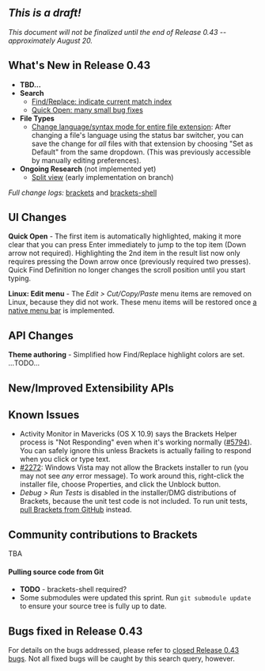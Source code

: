 _This is a draft!_
--------------------
_This document will not be finalized until the end of Release 0.43 -- approximately August 20._

What's New in Release 0.43
--------------------------
* **TBD...**
* **Search**
    * [Find/Replace: indicate current match index](https://trello.com/c/0GXqt5GF/1089-s-find-next-indicate-current-match-index)
    * [Quick Open: many small bug fixes](https://github.com/adobe/brackets/pull/7227)
* **File Types**
    * [Change language/syntax mode for entire file extension](https://github.com/adobe/brackets/pull/8444): After changing a file's language using the status bar switcher, you can save the change for _all_ files with that extension by choosing "Set as Default" from the same dropdown. (This was previously accessible by manually editing preferences).
* **Ongoing Research** (not implemented yet)
    * [Split view](https://trello.com/c/atD9BEDl/1281-m-splitview-implement-mainviewmanager-code-for-1x2-editors) (early implementation on branch)

_Full change logs:_ [brackets](https://github.com/adobe/brackets/compare/release-0.42...release-0.43#commits_bucket) and [brackets-shell](https://github.com/adobe/brackets-shell/compare/release-0.42...release-0.43#commits_bucket)


UI Changes
----------
**Quick Open** - The first item is automatically highlighted, making it more clear that you can press Enter immediately to jump to the top item (Down arrow not required). Highlighting the 2nd item in the result list now only requires pressing the Down arrow once (previously required two presses). Quick Find Definition no longer changes the scroll position until you start typing.

**Linux: Edit menu** - The _Edit > Cut/Copy/Paste_ menu items are removed on Linux, because they did not work. These menu items will be restored once [a native menu bar](https://trello.com/c/WMB6vtwO/893-linux-native-menus) is implemented.


API Changes
-----------
**Theme authoring** - Simplified how Find/Replace highlight colors are set. ...TODO...

New/Improved Extensibility APIs
-------------------------------


Known Issues
------------
* Activity Monitor in Mavericks (OS X 10.9) says the Brackets Helper process is "Not Responding" even when it's working normally ([#5794](https://github.com/adobe/brackets/issues/5794)). You can safely ignore this unless Brackets is actually failing to respond when you click or type text.
* [#2272](https://github.com/adobe/brackets/issues/2272): Windows Vista may not allow the Brackets installer to run (you may not see _any_ error message). To work around this, right-click the installer file, choose Properties, and click the Unblock button.
* _Debug > Run Tests_ is disabled in the installer/DMG distributions of Brackets, because the unit test code is not included. To run unit tests, [pull Brackets from GitHub](https://github.com/adobe/brackets/wiki/How-to-Hack-on-Brackets#wiki-getcode) instead.


Community contributions to Brackets
-----------------------------------
TBA

#### Pulling source code from Git
* **TODO** - brackets-shell required?
* Some submodules were updated this sprint. Run `git submodule update` to ensure your source tree is fully up to date.


Bugs fixed in Release 0.43
--------------------------
For details on the bugs addressed, please refer to [closed Release 0.43 bugs](https://github.com/adobe/brackets/issues?q=is%3Aclosed+milestone%3A%22Release+0.43%22). Not all fixed bugs will be caught by this search query, however.